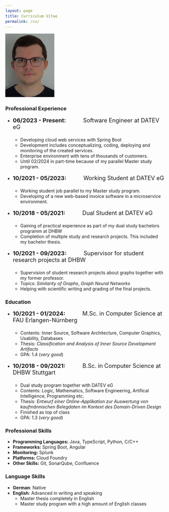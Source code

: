 ```yaml
---
layout: page
title: Curriculum Vitae
permalink: /cv/
---
```

<img src="/resources/Mitarbeiterbild.jpg" alt="Myself" height=200px width=155px>

### Professional Experience
- <font size=4><b>06/2023 - Present:</b>&emsp;&emsp;&emsp;Software Engineer at DATEV eG<br><br></font>
  - Developing cloud web services with Spring Boot
  - Development includes conceptualizing, coding, deploying and monitoring of the created services.
  - Enterprise environment with tens of thousands of customers.
  - Until 02/2024 in part-time because of my parallel Master study program.<br><br>
- <font size=4><b>10/2021 - 05/2023:</b>&emsp;&emsp;&emsp;Working Student at DATEV eG<br><br></font>
  - Working student job parallel to my Master study program.
  - Developing of a new web-based invoice software in a microservice environment.<br><br> 
- <font size=4><b>10/2018 - 05/2021:</b>&emsp;&emsp;&emsp;Dual Student at DATEV eG<br><br></font>
  - Gaining of practical experience as part of my dual study bachelors programm at DHBW
  - Completion of multiple study and research projects. This included my bachelor thesis.<br><br>
- <font size=4><b>10/2021 - 09/2023:</b>&emsp;&emsp;&emsp;Supervisor for student research projects at DHBW<br><br></font>
  - Supervision of student research projects about graphs together with my former professor.
  - Topics: *Similarity of Graphs*, *Graph Neural Networks*
  - Helping with scientific writing and grading of the final projects.

### Education
- <font size=4><b>10/2021 - 01/2024:</b>&emsp;&emsp;&emsp;M.Sc. in Computer Science at FAU Erlangen-Nürnberg<br><br></font>
  - Contents: Inner Source, Software Architecture, Computer Graphics, Usability, Databases
  - Thesis: *Classification and Analysis of Inner Source Development Artifacts*
  - GPA: 1.4 (*very good*)<br><br>
- <font size=4><b>10/2018 - 09/2021:</b>&emsp;&emsp;&emsp;B.Sc. in Computer Science at DHBW Stuttgart<br><br></font>
  - Dual study program together with DATEV eG
  - Contents: Logic, Mathematics, Software Engineering, Artifical Intelligence, Programming etc.
  - Thesis: *Entwurf einer Online-Applikation zur Auswertung von kaufm&auml;nnischen Belegdaten im Kontext des Domain-Driven Design*
  - Finished as top of class
  - GPA: 1.3 (*very good*)

### Professional Skills
- **Programming Languages:** Java, TypeScript, Python, C/C++
- **Frameworks:** Spring Boot, Angular
- **Monitoring:** Splunk
- **Platforms:** Cloud Foundry
- **Other Skills:** Git, SonarQube, Confluence

### Language Skills
- **German**: Native
- **English**: Advanced in writing and speaking
  - Master thesis completely in English
  - Master study program with a high amount of English classes
